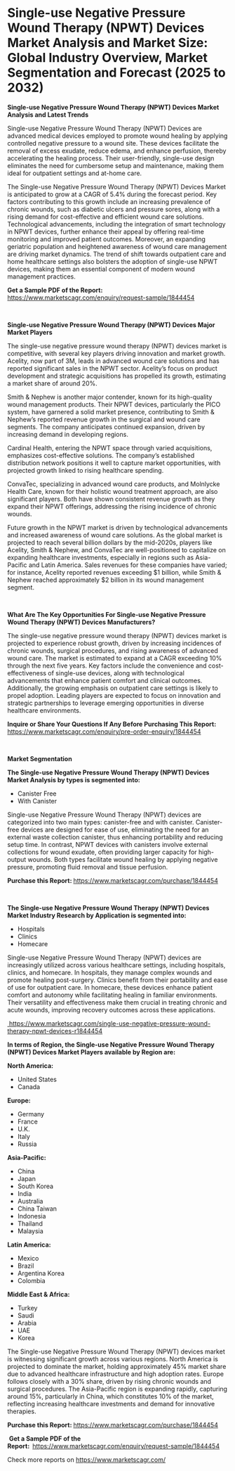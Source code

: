 <p><h1>Single-use Negative Pressure Wound Therapy (NPWT) Devices Market Analysis and Market Size: Global Industry Overview, Market Segmentation and Forecast (2025 to 2032)</h1></p><p><strong>Single-use Negative Pressure Wound Therapy (NPWT) Devices Market Analysis and Latest Trends</strong></p>
<p><p>Single-use Negative Pressure Wound Therapy (NPWT) Devices are advanced medical devices employed to promote wound healing by applying controlled negative pressure to a wound site. These devices facilitate the removal of excess exudate, reduce edema, and enhance perfusion, thereby accelerating the healing process. Their user-friendly, single-use design eliminates the need for cumbersome setup and maintenance, making them ideal for outpatient settings and at-home care.</p><p>The Single-use Negative Pressure Wound Therapy (NPWT) Devices Market is anticipated to grow at a CAGR of 5.4% during the forecast period. Key factors contributing to this growth include an increasing prevalence of chronic wounds, such as diabetic ulcers and pressure sores, along with a rising demand for cost-effective and efficient wound care solutions. Technological advancements, including the integration of smart technology in NPWT devices, further enhance their appeal by offering real-time monitoring and improved patient outcomes. Moreover, an expanding geriatric population and heightened awareness of wound care management are driving market dynamics. The trend of shift towards outpatient care and home healthcare settings also bolsters the adoption of single-use NPWT devices, making them an essential component of modern wound management practices.</p></p>
<p><strong>Get a Sample PDF of the Report:&nbsp;</strong> <a href="https://www.marketscagr.com/enquiry/request-sample/1844454?utm_campaign=3226&utm_medium=2&utm_source=Github&utm_content=ia&utm_term=05032025&utm_id=single-use-negative-pressure-wound-therapy-npwt-devices">https://www.marketscagr.com/enquiry/request-sample/1844454</a></p>
<p>&nbsp;</p>
<p><strong>Single-use Negative Pressure Wound Therapy (NPWT) Devices Major Market Players</strong></p>
<p><p>The single-use negative pressure wound therapy (NPWT) devices market is competitive, with several key players driving innovation and market growth. Acelity, now part of 3M, leads in advanced wound care solutions and has reported significant sales in the NPWT sector. Acelity’s focus on product development and strategic acquisitions has propelled its growth, estimating a market share of around 20%.</p><p>Smith & Nephew is another major contender, known for its high-quality wound management products. Their NPWT devices, particularly the PICO system, have garnered a solid market presence, contributing to Smith & Nephew’s reported revenue growth in the surgical and wound care segments. The company anticipates continued expansion, driven by increasing demand in developing regions.</p><p>Cardinal Health, entering the NPWT space through varied acquisitions, emphasizes cost-effective solutions. The company’s established distribution network positions it well to capture market opportunities, with projected growth linked to rising healthcare spending.</p><p>ConvaTec, specializing in advanced wound care products, and Molnlycke Health Care, known for their holistic wound treatment approach, are also significant players. Both have shown consistent revenue growth as they expand their NPWT offerings, addressing the rising incidence of chronic wounds.</p><p>Future growth in the NPWT market is driven by technological advancements and increased awareness of wound care solutions. As the global market is projected to reach several billion dollars by the mid-2020s, players like Acelity, Smith & Nephew, and ConvaTec are well-positioned to capitalize on expanding healthcare investments, especially in regions such as Asia-Pacific and Latin America. Sales revenues for these companies have varied; for instance, Acelity reported revenues exceeding $1 billion, while Smith & Nephew reached approximately $2 billion in its wound management segment.</p></p>
<p>&nbsp;</p>
<p><strong>What Are The Key Opportunities For Single-use Negative Pressure Wound Therapy (NPWT) Devices Manufacturers?</strong></p>
<p><p>The single-use negative pressure wound therapy (NPWT) devices market is projected to experience robust growth, driven by increasing incidences of chronic wounds, surgical procedures, and rising awareness of advanced wound care. The market is estimated to expand at a CAGR exceeding 10% through the next five years. Key factors include the convenience and cost-effectiveness of single-use devices, along with technological advancements that enhance patient comfort and clinical outcomes. Additionally, the growing emphasis on outpatient care settings is likely to propel adoption. Leading players are expected to focus on innovation and strategic partnerships to leverage emerging opportunities in diverse healthcare environments.</p></p>
<p><strong>Inquire or Share Your Questions If Any Before Purchasing This Report:</strong> <a href="https://www.marketscagr.com/enquiry/pre-order-enquiry/1844454?utm_campaign=3226&utm_medium=2&utm_source=Github&utm_content=ia&utm_term=05032025&utm_id=single-use-negative-pressure-wound-therapy-npwt-devices">https://www.marketscagr.com/enquiry/pre-order-enquiry/1844454</a></p>
<p>&nbsp;</p>
<p><strong>Market Segmentation</strong></p>
<p><strong>The Single-use Negative Pressure Wound Therapy (NPWT) Devices Market Analysis by types is segmented into:</strong></p>
<p><ul><li>Canister Free</li><li>With Canister</li></ul></p>
<p><p>Single-use Negative Pressure Wound Therapy (NPWT) devices are categorized into two main types: canister-free and with canister. Canister-free devices are designed for ease of use, eliminating the need for an external waste collection canister, thus enhancing portability and reducing setup time. In contrast, NPWT devices with canisters involve external collections for wound exudate, often providing larger capacity for high-output wounds. Both types facilitate wound healing by applying negative pressure, promoting fluid removal and tissue perfusion.</p></p>
<p><strong>Purchase this Report:&nbsp;</strong><a href="https://www.marketscagr.com/purchase/1844454?utm_campaign=3226&utm_medium=2&utm_source=Github&utm_content=ia&utm_term=05032025&utm_id=single-use-negative-pressure-wound-therapy-npwt-devices">https://www.marketscagr.com/purchase/1844454</a></p>
<p>&nbsp;</p>
<p><strong>The Single-use Negative Pressure Wound Therapy (NPWT) Devices Market Industry Research by Application is segmented into:</strong></p>
<p><ul><li>Hospitals</li><li>Clinics</li><li>Homecare</li></ul></p>
<p><p>Single-use Negative Pressure Wound Therapy (NPWT) devices are increasingly utilized across various healthcare settings, including hospitals, clinics, and homecare. In hospitals, they manage complex wounds and promote healing post-surgery. Clinics benefit from their portability and ease of use for outpatient care. In homecare, these devices enhance patient comfort and autonomy while facilitating healing in familiar environments. Their versatility and effectiveness make them crucial in treating chronic and acute wounds, improving recovery outcomes across these applications.</p></p>
<p><a href="https://www.marketscagr.com/single-use-negative-pressure-wound-therapy-npwt-devices-r1844454?utm_campaign=3226&utm_medium=2&utm_source=Github&utm_content=ia&utm_term=05032025&utm_id=single-use-negative-pressure-wound-therapy-npwt-devices">&nbsp;https://www.marketscagr.com/single-use-negative-pressure-wound-therapy-npwt-devices-r1844454</a></p>
<p><strong>In terms of Region, the Single-use Negative Pressure Wound Therapy (NPWT) Devices Market Players available by Region are:</strong></p>
<p>
    <p> <strong> North America: </strong>
        <ul>
            <li>United States</li>
            <li>Canada</li>
        </ul>
        </p> 
    <p> <strong> Europe: </strong>
        <ul>
            <li>Germany</li>
            <li>France</li>
            <li>U.K.</li>
            <li>Italy</li>
            <li>Russia</li>
        </ul>
        </p> 
    <p> <strong> Asia-Pacific: </strong>
        <ul>
            <li>China</li>
            <li>Japan</li>
            <li>South Korea</li>
            <li>India</li>
            <li>Australia</li>
            <li>China Taiwan</li>
            <li>Indonesia</li>
            <li>Thailand</li>
            <li>Malaysia</li>
        </ul>
        </p> 
    <p> <strong> Latin America: </strong>
        <ul>
            <li>Mexico</li>
            <li>Brazil</li>
            <li>Argentina Korea</li>
            <li>Colombia</li>
        </ul>
        </p> 
    <p> <strong> Middle East & Africa: </strong>
        <ul>
            <li>Turkey</li>
            <li>Saudi</li>
            <li>Arabia</li>
            <li>UAE</li>
            <li>Korea</li>
        </ul>
    </p>
    </p>
<p><p>The Single-use Negative Pressure Wound Therapy (NPWT) devices market is witnessing significant growth across various regions. North America is projected to dominate the market, holding approximately 45% market share due to advanced healthcare infrastructure and high adoption rates. Europe follows closely with a 30% share, driven by rising chronic wounds and surgical procedures. The Asia-Pacific region is expanding rapidly, capturing around 15%, particularly in China, which constitutes 10% of the market, reflecting increasing healthcare investments and demand for innovative therapies.</p></p>
<p><strong>Purchase this Report: </strong><a href="https://www.marketscagr.com/purchase/1844454?utm_campaign=3226&utm_medium=2&utm_source=Github&utm_content=ia&utm_term=05032025&utm_id=single-use-negative-pressure-wound-therapy-npwt-devices">https://www.marketscagr.com/purchase/1844454</a></p>
<p>&nbsp;<strong>Get a Sample PDF of the Report:&nbsp;&nbsp;</strong><a href="https://www.marketscagr.com/enquiry/request-sample/1844454?utm_campaign=3226&utm_medium=2&utm_source=Github&utm_content=ia&utm_term=05032025&utm_id=single-use-negative-pressure-wound-therapy-npwt-devices">https://www.marketscagr.com/enquiry/request-sample/1844454</a></p>
<p><strong></strong></p>
<p>Check more reports on <a href="https://www.marketscagr.com/?utm_campaign=3226&utm_medium=2&utm_source=Github&utm_content=ia&utm_term=05032025&utm_id=single-use-negative-pressure-wound-therapy-npwt-devices">https://www.marketscagr.com/</a></p>